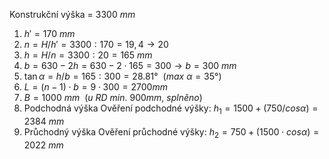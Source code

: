 Konstrukční výška = $3300\ mm$
1. $h' = 170\ mm$
2. $n=H/h'=3300:170=19,4 \rightarrow 20$
3. $h=H/n=3300:20=165\ mm$
4. $b=630-2h=630 - 2\cdot165=300 \rightarrow b=300\ mm$
5. $\tan{\alpha}=h/b=165:300=28.81°\ \ (max\ \alpha = 35°)$
6. $L = (n-1)\cdot b = 9\cdot 300 = 2700 mm$
7. $B = 1000\ mm\ \  (u\ RD\ min.\ 900mm,\ splněno)$
8. Podchodná výška
	Ověření podchodné výšky: $h_1=1500+(750/cos\alpha)=2384\ mm$
1. Průchodný výška 
	Ověření průchodné výšky: $h_2=750+(1500\cdot cos\alpha)=2022\ mm$
